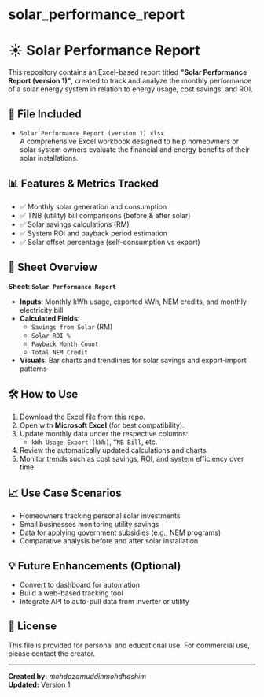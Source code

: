 # solar_performance_report
# ☀️ Solar Performance Report

This repository contains an Excel-based report titled **"Solar Performance Report (version 1)"**, created to track and analyze the monthly performance of a solar energy system in relation to energy usage, cost savings, and ROI.

## 📂 File Included

- `Solar Performance Report (version 1).xlsx`  
  A comprehensive Excel workbook designed to help homeowners or solar system owners evaluate the financial and energy benefits of their solar installations.

## 📊 Features & Metrics Tracked

- ✅ Monthly solar generation and consumption
- ✅ TNB (utility) bill comparisons (before & after solar)
- ✅ Solar savings calculations (RM)
- ✅ System ROI and payback period estimation
- ✅ Solar offset percentage (self-consumption vs export)


## 🧾 Sheet Overview

**Sheet: `Solar Performance Report`**
- **Inputs**: Monthly kWh usage, exported kWh, NEM credits, and monthly electricity bill
- **Calculated Fields**:
  - `Savings from Solar` (RM)
  - `Solar ROI %`
  - `Payback Month Count`
  - `Total NEM Credit`
- **Visuals**: Bar charts and trendlines for solar savings and export-import patterns

## 🛠 How to Use

1. Download the Excel file from this repo.
2. Open with **Microsoft Excel** (for best compatibility).
3. Update monthly data under the respective columns:
   - `kWh Usage`, `Export (kWh)`, `TNB Bill`, etc.
4. Review the automatically updated calculations and charts.
5. Monitor trends such as cost savings, ROI, and system efficiency over time.

## 📈 Use Case Scenarios

- Homeowners tracking personal solar investments
- Small businesses monitoring utility savings
- Data for applying government subsidies (e.g., NEM programs)
- Comparative analysis before and after solar installation

## 💡 Future Enhancements (Optional)

- Convert to dashboard for automation
- Build a web-based tracking tool
- Integrate API to auto-pull data from inverter or utility

## 📜 License

This file is provided for personal and educational use. For commercial use, please contact the creator.

---

**Created by:** *mohdazamuddinmohdhashim*  
**Updated:** Version 1  
